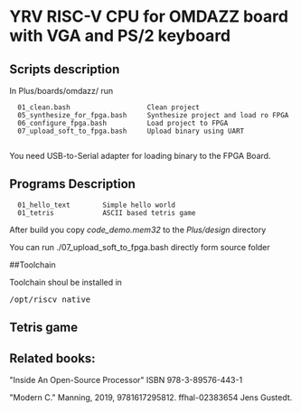 # YRV RISC-V CPU for OMDAZZ board with VGA and PS/2 keyboard

## Scripts description
In  Plus/boards/omdazz/ run
```
  01_clean.bash                   Clean project
  05_synthesize_for_fpga.bash     Synthesize project and load ro FPGA
  06_configure_fpga.bash          Load project to FPGA
  07_upload_soft_to_fpga.bash     Upload binary using UART
  
```
You need USB-to-Serial adapter for loading binary to the FPGA Board.


## Programs Description
```
  01_hello_text        Simple hello world 
  01_tetris            ASCII based tetris game
```

After build you copy  _code_demo.mem32_ to the _Plus/design_ directory

You can run ./07_upload_soft_to_fpga.bash directly form source folder

##Toolchain 

Toolchain shoul be installed in <pre>/opt/riscv_native</pre>

## Tetris game 

## Related books:
"Inside An Open-Source Processor" ISBN 978-3-89576-443-1

"Modern C." Manning, 2019, 9781617295812. ffhal-02383654 Jens Gustedt. 


